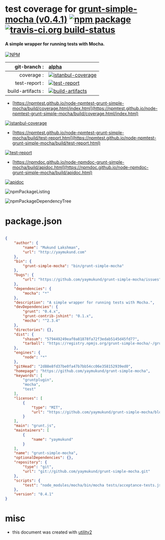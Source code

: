 # test coverage for  [grunt-simple-mocha (v0.4.1)](https://github.com/yaymukund/grunt-simple-mocha)  [![npm package](https://img.shields.io/npm/v/npmtest-grunt-simple-mocha.svg?style=flat-square)](https://www.npmjs.org/package/npmtest-grunt-simple-mocha) [![travis-ci.org build-status](https://api.travis-ci.org/npmtest/node-npmtest-grunt-simple-mocha.svg)](https://travis-ci.org/npmtest/node-npmtest-grunt-simple-mocha)
#### A simple wrapper for running tests with Mocha.

[![NPM](https://nodei.co/npm/grunt-simple-mocha.png?downloads=true&downloadRank=true&stars=true)](https://www.npmjs.com/package/grunt-simple-mocha)

| git-branch : | [alpha](https://github.com/npmtest/node-npmtest-grunt-simple-mocha/tree/alpha)|
|--:|:--|
| coverage : | [![istanbul-coverage](https://npmtest.github.io/node-npmtest-grunt-simple-mocha/build/coverage.badge.svg)](https://npmtest.github.io/node-npmtest-grunt-simple-mocha/build/coverage.html/index.html)|
| test-report : | [![test-report](https://npmtest.github.io/node-npmtest-grunt-simple-mocha/build/test-report.badge.svg)](https://npmtest.github.io/node-npmtest-grunt-simple-mocha/build/test-report.html)|
| build-artifacts : | [![build-artifacts](https://npmtest.github.io/node-npmtest-grunt-simple-mocha/glyphicons_144_folder_open.png)](https://github.com/npmtest/node-npmtest-grunt-simple-mocha/tree/gh-pages/build)|

- [https://npmtest.github.io/node-npmtest-grunt-simple-mocha/build/coverage.html/index.html](https://npmtest.github.io/node-npmtest-grunt-simple-mocha/build/coverage.html/index.html)

[![istanbul-coverage](https://npmtest.github.io/node-npmtest-grunt-simple-mocha/build/screenCapture.buildCi.browser.%252Ftmp%252Fbuild%252Fcoverage.lib.html.png)](https://npmtest.github.io/node-npmtest-grunt-simple-mocha/build/coverage.html/index.html)

- [https://npmtest.github.io/node-npmtest-grunt-simple-mocha/build/test-report.html](https://npmtest.github.io/node-npmtest-grunt-simple-mocha/build/test-report.html)

[![test-report](https://npmtest.github.io/node-npmtest-grunt-simple-mocha/build/screenCapture.buildCi.browser.%252Ftmp%252Fbuild%252Ftest-report.html.png)](https://npmtest.github.io/node-npmtest-grunt-simple-mocha/build/test-report.html)

- [https://npmdoc.github.io/node-npmdoc-grunt-simple-mocha/build/apidoc.html](https://npmdoc.github.io/node-npmdoc-grunt-simple-mocha/build/apidoc.html)

[![apidoc](https://npmdoc.github.io/node-npmdoc-grunt-simple-mocha/build/screenCapture.buildCi.browser.%252Ftmp%252Fbuild%252Fapidoc.html.png)](https://npmdoc.github.io/node-npmdoc-grunt-simple-mocha/build/apidoc.html)

![npmPackageListing](https://npmtest.github.io/node-npmtest-grunt-simple-mocha/build/screenCapture.npmPackageListing.svg)

![npmPackageDependencyTree](https://npmtest.github.io/node-npmtest-grunt-simple-mocha/build/screenCapture.npmPackageDependencyTree.svg)



# package.json

```json

{
    "author": {
        "name": "Mukund Lakshman",
        "url": "http://yaymukund.com"
    },
    "bin": {
        "grunt-simple-mocha": "bin/grunt-simple-mocha"
    },
    "bugs": {
        "url": "https://github.com/yaymukund/grunt-simple-mocha/issues"
    },
    "dependencies": {
        "mocha": "*"
    },
    "description": "A simple wrapper for running tests with Mocha.",
    "devDependencies": {
        "grunt": "0.4.x",
        "grunt-contrib-jshint": "0.1.x",
        "mocha": "^2.3.4"
    },
    "directories": {},
    "dist": {
        "shasum": "579449249eaf0a81878fa72f3edab5145d45fd77",
        "tarball": "https://registry.npmjs.org/grunt-simple-mocha/-/grunt-simple-mocha-0.4.1.tgz"
    },
    "engines": {
        "node": "*"
    },
    "gitHead": "2d88e8fd37be0fa47b7bb54cc06e358152939ed0",
    "homepage": "https://github.com/yaymukund/grunt-simple-mocha",
    "keywords": [
        "gruntplugin",
        "mocha",
        "test"
    ],
    "licenses": [
        {
            "type": "MIT",
            "url": "https://github.com/yaymukund/grunt-simple-mocha/blob/master/LICENSE-MIT"
        }
    ],
    "main": "grunt.js",
    "maintainers": [
        {
            "name": "yaymukund"
        }
    ],
    "name": "grunt-simple-mocha",
    "optionalDependencies": {},
    "repository": {
        "type": "git",
        "url": "git://github.com/yaymukund/grunt-simple-mocha.git"
    },
    "scripts": {
        "test": "node_modules/mocha/bin/mocha tests/acceptance-tests.js"
    },
    "version": "0.4.1"
}
```



# misc
- this document was created with [utility2](https://github.com/kaizhu256/node-utility2)
